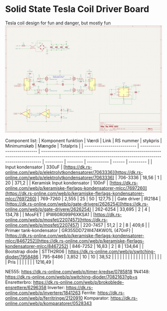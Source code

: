 # Solid State Tesla Coil Driver Board
 Tesla coil design for fun and danger, but mostly fun
![Schematic](schematic.png?raw=true "Schematic")

Component list:
| Komponent funktion         | Værdi                      | Link                                                                                                                                                         | RS nummer | stykpris | Minimumskøb | Mængde | Totalpris |
| -------------------------- | -------------------------- | ------------------------------------------------------------------------------------------------------------------------------------------------------------ | --------- | -------- | ----------- | ------ | --------- |
| Input kondensator          | 330uF                      | [https://dk.rs-online.com/web/p/elektrolytkondensatorer/7063336](https://dk.rs-online.com/web/p/elektrolytkondensatorer/7063336)                             | 706-3336  | 18,56    | 1           | 20     | 371,2     |
| Keramisk Input kondensator | 100nF                      | [https://dk.rs-online.com/web/p/keramiske-flerlags-kondensatorer-mlcc/7697260](https://dk.rs-online.com/web/p/keramiske-flerlags-kondensatorer-mlcc/7697260) | 769-7260  | 2,555    | 25          | 50     | 127,75    |
| Gate driver                | IR2184                     | [https://dk.rs-online.com/web/p/gate-drivere/2626254](https://dk.rs-online.com/web/p/gate-drivere/2626254)                                                   | 262-6254  | 33,695   | 2           | 4      | 134,78    |
| MosFET                     | IPW60R099P6XKSA1           | [https://dk.rs-online.com/web/p/mosfet/2207457](https://dk.rs-online.com/web/p/mosfet/2207457)                                                               | 220-7457  | 51,2     | 2           | 8      | 409,6     |
| Primær tank-kondensator    | GR355DD72W474KW01L (470nF) | [https://dk.rs-online.com/web/p/keramiske-flerlags-kondensatorer-mlcc/8467252](https://dk.rs-online.com/web/p/keramiske-flerlags-kondensatorer-mlcc/8467252) | 846-7252  | 16,83    | 2           | 8      | 134,64    |
| Bootstrap diode            | STTH2R06                   | https://dk.rs-online.com/web/p/switching-dioder/7958486                                                                                                      | 795-8486  | 3,852    | 10          | 10     | 38,52     |
|                            |                            |                                                                                                                                                              |           |          |             |        |           |
|                            |                            |                                                                                                                                                              |           |          |             |        |           |
| Pris                       |                            |                                                                                                                                                              |           |          |             |        | 1216,49   |

NE555: https://dk.rs-online.com/web/p/timer-kredse/0785818
1N4148: https://dk.rs-online.com/web/p/switching-dioder/7082163?gb=s
Ensretterbro: https://dk.rs-online.com/web/p/brokoblede-ensrettere/6296358
Inverter: https://dk.rs-online.com/web/p/invertere/1841263
Ferrite: https://dk.rs-online.com/web/p/ferritringe/2120910
Komparator: https://dk.rs-online.com/web/p/komparatorer/0528343
